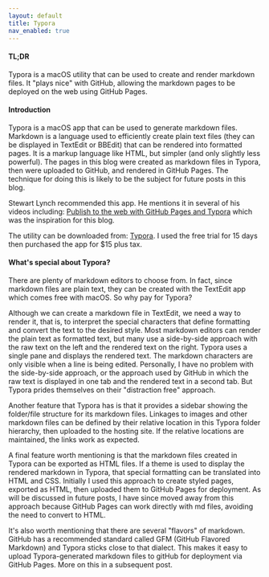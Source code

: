 ```yaml
---
layout: default
title: Typora
nav_enabled: true
---
```


#### TL;DR

Typora is a macOS utility that can be used to create and render markdown files. It "plays nice" with GitHub, allowing the markdown pages to be deployed on the web using GitHub Pages.  

#### Introduction

Typora is a macOS app that can be used to generate markdown files. Markdown is a language used to efficiently create plain text files (they can be displayed in TextEdit or BBEdit) that can be rendered into formatted pages. It is a markup language like HTML, but simpler (and only slightly less powerful). The pages in this blog were created as markdown files in Typora, then were uploaded to GitHub, and rendered in GitHub Pages. The technique for doing this is likely to be the subject for future posts in this blog.

Stewart Lynch recommended this app. He mentions it in several of his videos including: [Publish to the web with GitHub Pages and Typora](https://www.youtube.com/watch?v=19Cod5xUV1w) which was the inspiration for this blog.

The utility can be downloaded from: [Typora](https://typora.io). I used the free trial for 15 days then purchased the app for $15 plus tax.

#### What's special about Typora?

There are plenty of markdown editors to choose from. In fact, since markdown files are plain text, they can be created with the TextEdit app which comes free with macOS. So why pay for Typora?

Although we can create a markdown file in TextEdit, we need a way to render it, that is, to interpret the special characters that define formatting and convert the text to the desired style. Most markdown editors can render the plain text as formatted text, but many use a side-by-side approach with the raw text on the left and the rendered text on the right. Typora uses a single pane and displays the rendered text. The markdown characters are only visible when a line is being edited. Personally, I have no problem with the side-by-side approach, or the approach used by GitHub in which the raw text is displayed in one tab and the rendered text in a second tab. But Typora prides themselves on their "distraction free" approach.

Another feature that Typora has is that it provides a sidebar showing the folder/file structure for its markdown files. Linkages to images and other markdown files can be defined by their relative location in this Typora folder hierarchy, then uploaded to the hosting site. If the relative locations are maintained, the links work as expected.

A final feature worth mentioning is that the markdown files created in Typora can be exported as HTML files. If a theme is used to display the rendered markdown in Typora, that special formatting can be translated into HTML and CSS. Initially I used this approach to create styled pages, exported as HTML, then uploaded them to GitHub Pages for deployment. As will be discussed in future posts, I have since moved away from this approach because GitHub Pages can work directly with md files, avoiding the need to convert to HTML.

It's also worth mentioning that there are several "flavors" of markdown. GitHub has a recommended standard called GFM (GitHub Flavored Markdown) and Typora sticks close to that dialect. This makes it easy to upload Typora-generated markdown files to gitHub for deployment via GitHub Pages. More on this in a subsequent post.

